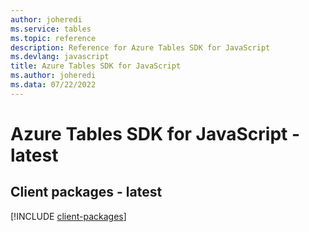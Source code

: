 ```yaml
---
author: joheredi
ms.service: tables
ms.topic: reference
description: Reference for Azure Tables SDK for JavaScript
ms.devlang: javascript
title: Azure Tables SDK for JavaScript
ms.author: joheredi
ms.data: 07/22/2022
---
```

# Azure Tables SDK for JavaScript - latest

## Client packages - latest
[!INCLUDE [client-packages](tables-client-index.md)]